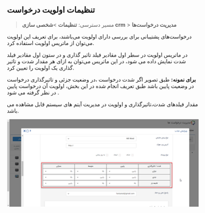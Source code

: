 ## تنظیمات اولویت درخواست 

>  مسیر دسترسی:  **تنظیمات** >**شخصی سازی crm** > **مدیریت درخواست‌ها** 

درخواست‌های پشتیبانی برای بررسی دارای اولویت می‌باشند، برای تعریف این اولویت می‌توان از ماتریس اولویت استفاده کرد. 

در ماتریس اولویت در سطر اول مقادیر فیلد تاثیر گذاری و در ستون اول مقادیر فیلد شدت  نمایش داده می شود، در این ماتریس می‌توان به ازای هر مقدار شدت و تاثیر گذاری یک اولویت را تعیین کرد.

**برای نمونه:** طبق تصویر اگر شدت درخواست ،در وضعیت جزئی  و تاثیرگذاری درخواست در وضعیت پایین باشد طبق تعریف انجام شده در این بخش، اولویت آن درخواست  پایین در نظر گرفته می شود . 

مقدار فیلدهای شدت،تاثیرگذاری و اولویت در مدیریت آیتم های سیستم قابل مشاهده می باشد.

![](olaviat.png)





